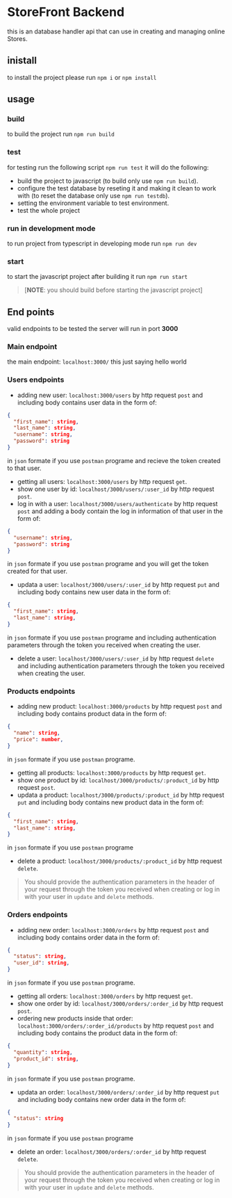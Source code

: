 # StoreFront Backend

this is an database handler api that can use in creating and managing online Stores.

## inistall

to install the project please run `npm i` or `npm install`

## usage

### build

to build the project run `npm run build`

### test

for testing run the following script `npm run test`
it will do the following:

- build the project to javascript (to build only use `npm run build`).
- configure the test database by reseting it and making it clean to work with (to reset the database only use `npm run testdb`).
- setting the environment variable to test environment.
- test the whole project

### run in development mode

to run project from typescript in developing mode run `npm run dev`

### start

to start the javascript project after building it run `npm run start`

> [**NOTE**: you should build before starting the javascript project]

## End points

valid endpoints to be tested
the server will run in port **3000**

### Main endpoint

the main endpoint: `localhost:3000/` this just saying hello world

### Users endpoints

- adding new user: `localhost:3000/users` by http request `post` and including body contains user data in the form of:

``` json
{
  "first_name": string,
  "last_name": string,
  "username": string,
  "password": string
}
```

in `json` formate if you use `postman` programe and recieve the token created to that user.

- getting all users: `localhost:3000/users` by http request `get`.
- show one user by id: `localhost/3000/users/:user_id` by http request `post`.
- log in with a user: `localhost/3000/users/authenticate` by http request `post` and adding a body contain the log in information of that user in the form of:

```json
{
  "username": string,
  "password": string
}
```

in `json` formate if you use `postman` programe and you will get the token created for that user.

- updata a user: `localhost/3000/users/:user_id` by http request `put` and including body contains new user data in the form of:

``` json
{
  "first_name": string,
  "last_name": string,
}
```

in `json` formate if you use `postman` programe and including authentication parameters through the token you received when creating the user.

- delete a user: `localhost/3000/users/:user_id` by http request `delete` and including authentication parameters through the token you received when creating the user.

### Products endpoints

- adding new product: `localhost:3000/products` by http request `post` and including body contains product data in the form of:

``` json
{
  "name": string,
  "price": number,
}
```

in `json` formate if you use `postman` programe.

- getting all products: `localhost:3000/products` by http request `get`.
- show one product by id: `localhost/3000/products/:product_id` by http request `post`.
- updata a product: `localhost/3000/products/:product_id` by http request `put` and including body contains new product data in the form of:

``` json
{
  "first_name": string,
  "last_name": string,
}
```

in `json` formate if you use `postman` programe

- delete a product: `localhost/3000/products/:product_id` by http request `delete`.

> You should provide the authentication parameters in the header of your request through the token you received when creating or log in with your user in `update` and `delete` methods.

### Orders endpoints

- adding new order: `localhost:3000/orders` by http request `post` and including body contains order data in the form of:

``` json
{
  "status": string,
  "user_id": string,
}
```

in `json` formate if you use `postman` programe.

- getting all orders: `localhost:3000/orders` by http request `get`.
- show one order by id: `localhost/3000/orders/:order_id` by http request `post`.
- ordering new products inside that order: `localhost:3000/orders/:order_id/products` by http request `post` and including body contains the product data in the form of:

``` json
{
  "quantity": string,
  "product_id": string,
}
```

in `json` formate if you use `postman` programe.

- updata an order: `localhost/3000/orders/:order_id` by http request `put` and including body contains new order data in the form of:

``` json
{
  "status": string
}
```

in `json` formate if you use `postman` programe

- delete an order: `localhost/3000/orders/:order_id` by http request `delete`.

> You should provide the authentication parameters in the header of your request through the token you received when creating or log in with your user in `update` and `delete` methods.
